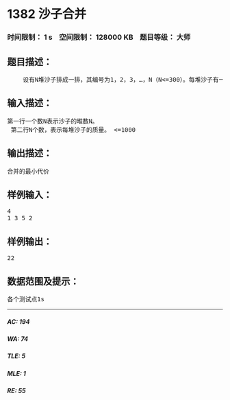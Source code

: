 # 1382 沙子合并   
### 时间限制： 1 s&nbsp;&nbsp;&nbsp;&nbsp;空间限制： 128000 KB&nbsp;&nbsp;&nbsp;&nbsp;题目等级： 大师  
## 题目描述：  

<pre>
 　　设有N堆沙子排成一排，其编号为1，2，3，…，N（N<=300）。每堆沙子有一定的数量，可以用一个整数来描述，现在要将这N堆沙子合并成为一堆，每次只能合并相邻的两堆，合并的代价为这两堆沙子的数量之和，合并后与这两堆沙子相邻的沙子将和新堆相邻，合并时由于选择的顺序不同，合并的总代价也不相同，如有4堆沙子分别为 1 3 5 2 我们可以先合并1、2堆，代价为4，得到4 5 2 又合并 1，2堆，代价为9，得到9 2 ，再合并得到11，总代价为4+9+11=24，如果第二步是先合并2，3堆，则代价为7，得到4 7，最后一次合并代价为11，总代价为4+7+11=22；问题是：找出一种合理的方法，使总的代价最小。输出最小代价。
</pre>
  
  
## 输入描述：  

<pre>
第一行一个数N表示沙子的堆数N。  
 第二行N个数，表示每堆沙子的质量。 <=1000
</pre>
  
  
## 输出描述：  

<pre>
合并的最小代价
</pre>
  
  
## 样例输入：  

<pre>
4  
1 3 5 2
</pre>
  
  
## 样例输出：  

<pre>
22
</pre>
  
  
## 数据范围及提示：  

<pre>
各个测试点1s
</pre>
  
  
***  

##### AC: 194  
##### WA: 74  
##### TLE: 5  
##### MLE: 1  
##### RE: 55  
